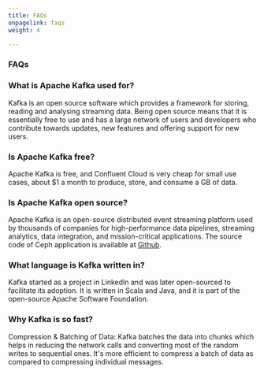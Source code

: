 ```yaml
---
title: FAQs
onpagelink: faqs
weight: 4

---
```


### **FAQs**

### What is Apache Kafka used for?
Kafka is an open source software which provides a framework for storing, reading and analysing streaming data. Being open source means that it is essentially free to use and has a large network of users and developers who contribute towards updates, new features and offering support for new users.
### Is Apache Kafka free?
Apache Kafka is free, and Confluent Cloud is very cheap for small use cases, about $1 a month to produce, store, and consume a GB of data.
### Is Apache Kafka open source?
Apache Kafka is an open-source distributed event streaming platform used by thousands of companies for high-performance data pipelines, streaming analytics, data integration, and mission-critical applications. The source code of Ceph application is available at [Github](https://github.com/apache/kafka).
### What language is Kafka written in?
Kafka started as a project in LinkedIn and was later open-sourced to facilitate its adoption. It is written in Scala and Java, and it is part of the open-source Apache Software Foundation.
### Why Kafka is so fast?
Compression & Batching of Data: Kafka batches the data into chunks which helps in reducing the network calls and converting most of the random writes to sequential ones. It's more efficient to compress a batch of data as compared to compressing individual messages.